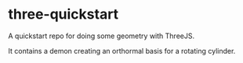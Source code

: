 # three-quickstart

A quickstart repo for doing some geometry with ThreeJS.

It contains a demon creating an orthormal basis for a rotating cylinder.
